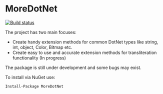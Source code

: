 # MoreDotNet

[![Build status](https://ci.appveyor.com/api/projects/status/41edqunjstgy8vv5?svg=true)](https://ci.appveyor.com/project/Teodor92/moredotnet)

The project has two main focuses:

- Create handy extension methods for common DotNet types like string, int, object, Color, Bitmap etc.
- Create easy to use and accurate extension methods for transliteration functionality (In progress)

The package is still under development and some bugs may exist.

To install via NuGet use:

```
Install-Package MoreDotNet
```
